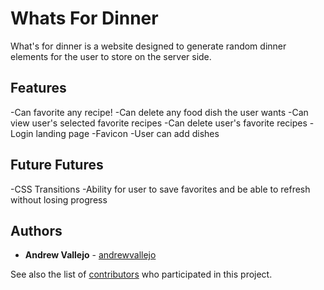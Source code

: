 # Whats For Dinner

What's for dinner is a website designed to generate random dinner elements for the user to store on the server side. 

## Features

-Can favorite any recipe! 
-Can delete any food dish the user wants
-Can view user's selected favorite recipes
-Can delete user's favorite recipes
-Login landing page
-Favicon
-User can add dishes


## Future Futures

-CSS Transitions
-Ability for user to save favorites and be able to refresh without losing progress

## Authors

* **Andrew Vallejo** - [andrewvallejo](https://github.com/andrewvallejo)

See also the list of [contributors](https://github.com/your/project/contributors) who participated in this project.

